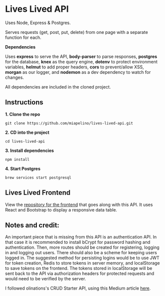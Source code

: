 # Lives Lived API

Uses Node, Express & Postgres.

Serves requests (get, post, put, delete) from one page with a separate function for each.

**Dependencies**

Uses **express** to serve the API, **body-parser** to parse responses, **postgres** for the database, **knex** as the query engine, **dotenv** to protect environment variables, **helmut** to add proper headers, **cors** to prevent/allow XSS, **morgan** as our logger, and **nodemon** as a dev dependency to watch for changes.

All dependencies are included in the cloned project.

## Instructions

**1. Clone the repo**

```
git clone https://github.com/miapelino/lives-lived-api.git
```

**2. CD into the project**

```
cd lives-lived-api
```

**3. Install dependencies**

```
npm install
```

**4. Start Postgres**

```
brew services start postgresql
```

## Lives Lived Frontend
View the [repository for the frontend](https://github.com/miapelino/lives-lived-client) that goes along with this API. It uses React and Bootstrap to display a responsive data table.

## Notes and credit:
An important piece that is missing from this API is an authentication API. In that case it is recommended to install bCrypt for password hashing and authentication. Then, more routes should be created for registering, logging in and logging out users. There should also be a scheme for keeping users logged in. The suggested method for persisting logins would be to use JWT for token creation, Redis to store tokens in server memory, and localStorage to save tokens on the frontend. The tokens stored in localStorage will be sent back to the API via authorization headers for protected requests and would need to be verified by the server.

I followed olinations's CRUD Starter API, using this Medium article [here](https://medium.com/@olinations/build-a-crud-template-using-react-bootstrap-express-postgres-9f84cc444438?source=friends_link&sk=51028bf98ff92bc659d3edbb539a82bb).
